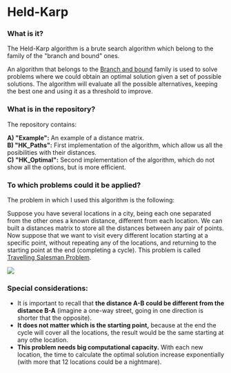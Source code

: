 # Held-Karp

### What is it?
The Held-Karp algorithm is a brute search algorithm which belong to the family of the "branch and bound" ones.

An algorithm that belongs to the <a href="https://en.wikipedia.org/wiki/Branch_and_bound">Branch and bound</a> family is used to solve problems where we could obtain an optimal solution given a set of possible solutions. The algorithm will evaluate all the possible alternatives, keeping the best one and using it as a threshold to improve.

### What is in the repository? 

The repository contains:

  <b>A) "Example":</b> An example of a distance matrix.
  <br>
  <b>B) "HK_Paths":</b> First implementation of the algorithm, which allow us all the posibilities with their distances.
  <br>
  <b>C) "HK_Optimal":</b> Second implementation of the algorithm, which do not show all the options, but is more efficient.

### To which problems could it be applied?
The problem in which I used this algorithm is the following:

Suppose you have several locations in a city, being each one separated from the other ones a known distance, different from each location. We can built a distances matrix to store all the distances between any pair of points. Now suppose that we want to visit every different location starting at a specific point, without repeating any of the locations, and returning to the starting point at the end (completing a cycle). This problem is called <a href="https://en.wikipedia.org/wiki/Travelling_salesman_problem">Travelling Salesman Problem</a>.

<img align="center" src="https://upload.wikimedia.org/wikipedia/commons/3/3c/Branchbound.gif">

### Special considerations:
* It is important to recall that <b>the distance A-B could be different from the distance B-A</b> (imagine a one-way street, going in one direction is shorter that the opposite).
* <b>It does not matter which is the starting point,</b> because at the end the cycle will cover all the locations, the result would be the same starting at any othe location.
* <b>This problem needs big computational capacity.</b> With each new location, the time to calculate the optimal solution increase exponentially (with more that 12 locations could be a nightmare).
